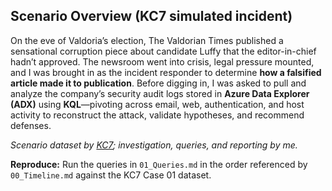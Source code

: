 ## Scenario Overview (KC7 simulated incident)

On the eve of Valdoria’s election, The Valdorian Times published a sensational corruption piece about candidate Luffy that the editor-in-chief hadn’t approved. The newsroom went into crisis, legal pressure mounted, and I was brought in as the incident responder to determine **how a falsified article made it to publication**. Before digging in, I was asked to pull and analyze the company’s security audit logs stored in **Azure Data Explorer (ADX)** using **KQL**—pivoting across email, web, authentication, and host activity to reconstruct the attack, validate hypotheses, and recommend defenses.

*Scenario dataset by [KC7](https://kc7cyber.com/); investigation, queries, and reporting by me.*

**Reproduce:** Run the queries in `01_Queries.md` in the order referenced by `00_Timeline.md` against the KC7 Case 01 dataset.